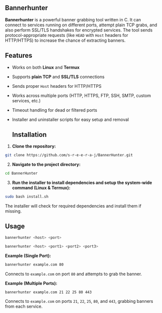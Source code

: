 ## Bannerhunter
**Bannerhunter** is a powerful banner grabbing tool written in C.
It can connect to services running on different ports, attempt plain TCP grabs, and also perform SSL/TLS handshakes for encrypted services.
The tool sends protocol-appropriate requests (like `HEAD` with `Host` headers for HTTP/HTTPS) to increase the chance of extracting banners.

## Features

- Works on both **Linux** and **Termux**

- Supports **plain TCP** and **SSL/TLS** connections

- Sends proper `Host` headers for HTTP/HTTPS

- Works across multiple ports (HTTP, HTTPS, FTP, SSH, SMTP, custom services, etc.)

- Timeout handling for dead or filtered ports

- Installer and uninstaller scripts for easy setup and removal

  ## Installation

1. **Clone the repository:**
```bash
git clone https://github.com/s-r-e-e-r-a-j/BannerHunter.git
```
2. **Navigate to the project directory:**
```bash
cd BannerHunter
```
3. **Run the installer to install dependencies and setup the system-wide command (Linux & Termux):**
```bash
sudo bash install.sh
```
The installer will check for required dependencies and install them if missing.

## Usage
```bash
bannerhunter <host> <port>
```
```bash
bannerhunter <host> <port1> <port2> <port3>
```

**Example (Single Port):**
```bash
bannerhunter example.com 80
```
Connects to `example.com` on port `80` and attempts to grab the banner.

**Example (Multiple Ports):**
```bash
bannerhunter example.com 21 22 25 80 443
```
Connects to `example.com` on ports `21`, `22`, `25`, `80`, and `443`, grabbing banners from each service.
